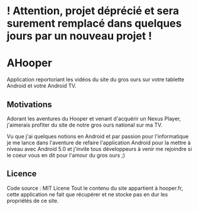 # ! Attention, projet déprécié et sera surement remplacé dans quelques jours par un nouveau projet !

# AHooper

Application reportoriant les vidéos du site du gros ours sur votre tablette Android et votre Android TV.

## Motivations

Adorant les aventures du Hooper et venant d'acquérir un Nexus Player, j'aimerais profiter du site de notre gros ours national sur ma TV.

Vu que j'ai quelques notions en Android et par passion pour l'informatique je me lance dans l'aventure de refaire l'application Android pour la mettre à niveau avec Android 5.0 et j'invite tous développeurs à venir me rejoindre si le coeur vous en dit pour l'amour du gros ours ;)

## Licence 
Code source : MIT Licene
Tout le contenu du site appartient à hooper.fr, cette application ne fait que récupérer et ne stocke pas en dur les propriétés de ce site.
